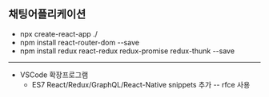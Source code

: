 ## 채팅어플리케이션

* npx create-react-app ./
* npm install react-router-dom --save
* npm install redux react-redux redux-promise redux-thunk --save

---
* VSCode 확장프로그램 
  * ES7 React/Redux/GraphQL/React-Native snippets 추가 -- rfce 사용
